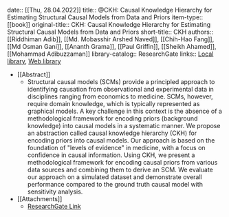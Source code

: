 date:: [[Thu, 28.04.2022]]
title:: @CKH: Causal Knowledge Hierarchy for Estimating Structural Causal Models from Data and Priors
item-type:: [[book]]
original-title:: CKH: Causal Knowledge Hierarchy for Estimating Structural Causal Models from Data and Priors
short-title:: CKH
authors:: [[Riddhiman Adib]], [[Md. Mobasshir Arshed Naved]], [[Chih-Hao Fang]], [[Md Osman Gani]], [[Ananth Grama]], [[Paul Griffin]], [[Sheikh Ahamed]], [[Mohammad Adibuzzaman]]
library-catalog:: ResearchGate
links:: [Local library](zotero://select/library/items/RRBRDNZW), [Web library](https://www.zotero.org/users/6520516/items/RRBRDNZW)

- [[Abstract]]
	- Structural causal models (SCMs) provide a principled approach to identifying causation from observational and experimental data in disciplines ranging from economics to medicine. SCMs, however, require domain knowledge, which is typically represented as graphical models. A key challenge in this context is the absence of a methodological framework for encoding priors (background knowledge) into causal models in a systematic manner. We propose an abstraction called causal knowledge hierarchy (CKH) for encoding priors into causal models. Our approach is based on the foundation of "levels of evidence" in medicine, with a focus on confidence in causal information. Using CKH, we present a methodological framework for encoding causal priors from various data sources and combining them to derive an SCM. We evaluate our approach on a simulated dataset and demonstrate overall performance compared to the ground truth causal model with sensitivity analysis.
- [[Attachments]]
	- [ResearchGate Link](https://www.researchgate.net/publication/360311009_CKH_Causal_Knowledge_Hierarchy_for_Estimating_Structural_Causal_Models_from_Data_and_Priors)